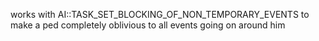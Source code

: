 works with AI::TASK_SET_BLOCKING_OF_NON_TEMPORARY_EVENTS to make a ped completely oblivious to all events going on around him